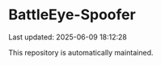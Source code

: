# BattleEye-Spoofer

Last updated: 2025-06-09 18:12:28

This repository is automatically maintained.
